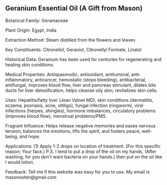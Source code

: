 
<div class="navbar">

</div>
		
<div class="sidenav">

</div>

<div class="othersidenav">
	<h1></h1>
</div>
<div class="middlenav">
	<h2>Geranium Essential Oil (A Gift from Mason)</h2>
	<p>Botanical Family: Geraniaceae
	</p>
	<p>Plant Origin: Egypt, India
	</p>
	<p>Extraction Method: Steam distilled from the flowers and leaves
	</p>
	<p>Key Constituents: Citronellol, Geraniol, Citronellyl Formate, Linalol
	</p>
	<p>Historical Data: Geranium has been used for centuries for regenerating and healing skin conditions.
	</p>
	<p>Medical Properties: Antispasmodic, antioxidant, antitumoral, anti-inflammatory, anticancer, hemostatic (stops bleeding), antibacterial, antifungal, improves blood flow, liver and pancreas stimulant, dilates bile ducts for liver detoxification, helps cleanse oily skin; revitalizes skin cells.
	</p>
	<p>Uses: Hepatitis/fatty liver (Jean Valnet MD), skin conditions (dermatitis, eczema, psoriasis, acne, vitiligo), fungal infection (ringworm), viral infections (herpes, shingles), hormone imbalances, circulatory problems (improves blood flow), menstrual problems/PMS.
	</p>
	<p>Fragrant Influence: Helps release negative memories and eases nervous tension; balances the emotions, lifts the spirit, and fosters peace, well-being, and hope.
	</p>
	<p>Applications: (1) Apply 1-2 drops on location of treatment. (For this specific reason; Your face.) P.S. I tend to put a drop of the oil on my hands, (After washing, for you don't want bacteria on your hands.) then put on the oil like I would lotion.
	</p>
	<p>Feedback: Tell me if this website was easy for you to use. My email is masonosten@gmail.com
	</p>
</div>
		</body>
	</html>

